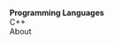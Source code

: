 
<span id="toc">
<navigation>

* **Programming Languages**
* C++
* [About](https://se-education.org/se-book/about/acknowledgements.html)

</navigation>
</span>
